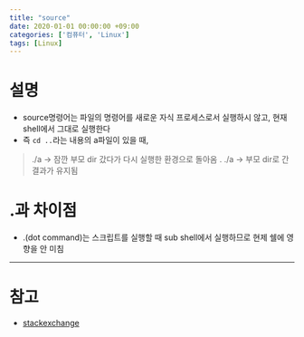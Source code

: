 ```yaml
---
title: "source"
date: 2020-01-01 00:00:00 +09:00
categories: ['컴퓨터', 'Linux']
tags: [Linux]
---
```


# 설명
- source명령어는 파일의 명령어를 새로운 자식 프로세스로서 실행하시 않고, 현재 shell에서 그대로 실행한다
- 즉 `cd ..`라는 내용의 a파일이 있을 때, 
> ./a -> 잠깐 부모 dir 갔다가 다시 실행한 환경으로 돌아옴
> . ./a -> 부모 dir로 간 결과가 유지됨

# .과 차이점
- .(dot command)는 스크립트를 실행할 때 sub shell에서 실행하므로 현제 쉘에 영향을 안 미침

---

# 참고
- [stackexchange](https://unix.stackexchange.com/a/114306)
